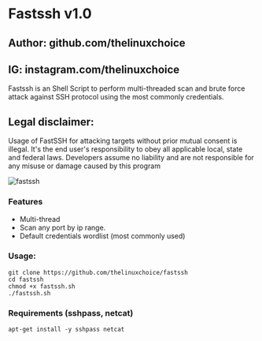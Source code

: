 # Fastssh v1.0
## Author: github.com/thelinuxchoice
## IG: instagram.com/thelinuxchoice

Fastssh is an Shell Script to perform multi-threaded scan and brute force attack against SSH protocol using the most commonly credentials.

## Legal disclaimer:
Usage of FastSSH for attacking targets without prior mutual consent is illegal. It's the end user's responsibility to obey all applicable local, state and federal laws. Developers assume no liability and are not responsible for any misuse or damage caused by this program 

![fastssh](https://user-images.githubusercontent.com/34893261/38174765-c1365f22-35a8-11e8-936c-a8cfbb516df1.png)


### Features
- Multi-thread 
- Scan any port by ip range.
- Default credentials wordlist (most commonly used)

### Usage:
```
git clone https://github.com/thelinuxchoice/fastssh
cd fastssh
chmod +x fastssh.sh
./fastssh.sh
```

### Requirements (sshpass, netcat)
```
apt-get install -y sshpass netcat
```


